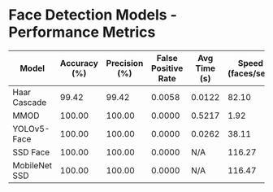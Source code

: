 # Face Detection Models - Performance Metrics

| Model | Accuracy (%) | Precision (%) | False Positive Rate | Avg Time (s) | Speed (faces/sec) |
|-------|--------------|---------------|---------------------|--------------|-------------------|
| Haar Cascade | 99.42 | 99.42 | 0.0058 | 0.0122 | 82.10 |
| MMOD | 100.00 | 100.00 | 0.0000 | 0.5217 | 1.92 |
| YOLOv5-Face | 100.00 | 100.00 | 0.0000 | 0.0262 | 38.11 |
| SSD Face | 100.00 | 100.00 | 0.0000 | N/A | 116.27 |
| MobileNet SSD | 100.00 | 100.00 | 0.0000 | N/A | 116.47 |
